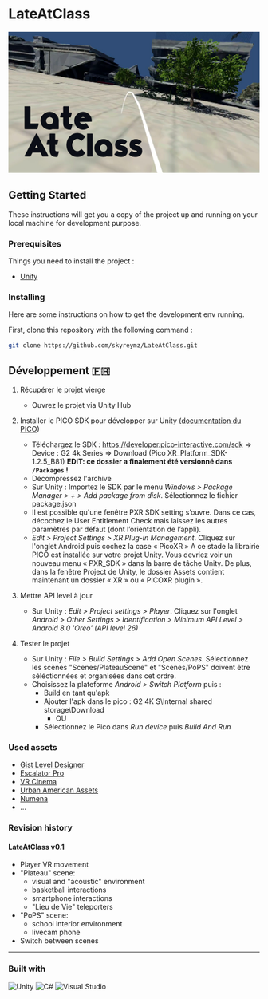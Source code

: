 # LateAtClass

![Game screenshot](./Screenshot.jpg)

## Getting Started

These instructions will get you a copy of the project up and running on your local machine for development purpose.

### Prerequisites

Things you need to install the project :

- [Unity](https://unity.com/fr/download)

### Installing

Here are some instructions on how to get the development env running.

First, clone this repository with the following command :

```bash
git clone https://github.com/skyreymz/LateAtClass.git
```

## Développement :fr:

<!--
Edit the path to the Pico library ("com.unity.xr.picoxr" fields) in the `Packages/packages-lock.json` and `Packages/manifest.json` files.
-->


1) Récupérer le projet vierge
	- Ouvrez le projet via Unity Hub

2) Installer le PICO SDK pour développer sur Unity ([documentation du PICO](https://sdk.picovr.com/docs/UnityXRSDK/en/index.html))
	- Téléchargez le SDK : https://developer.pico-interactive.com/sdk => Device : G2 4k Series => Download (Pico XR_Platform_SDK-1.2.5_B81) **EDIT: ce dossier a finalement été versionné dans `/Packages` !**
	- Décompressez l'archive
	- Sur Unity : Importez le SDK par le menu _Windows > Package Manager > + > Add package from disk_. Sélectionnez le fichier package.json
	- Il est possible qu'une fenêtre PXR SDK setting s’ouvre. Dans ce cas, décochez le User Entitlement Check mais laissez les autres paramètres par défaut (dont l’orientation de l’appli).
	- _Edit > Project Settings > XR Plug-in Management_. Cliquez sur l'onglet Android puis cochez la case « PicoXR »
	A ce stade la librairie PICO est installée sur votre projet Unity. Vous devriez voir un nouveau menu « PXR_SDK » dans la barre de tâche Unity. De plus, dans la fenêtre Project de Unity, le dossier Assets contient maintenant un dossier « XR » ou « PICOXR plugin ».

3) Mettre API level à jour
	- Sur Unity : _Edit > Project settings > Player_. Cliquez sur l'onglet _Android > Other Settings > Identification > Minimum API Level > Android 8.0 'Oreo' (API level 26)_

4) Tester le projet
	- Sur Unity : _File > Build Settings > Add Open Scenes_. Sélectionnez les scènes "Scenes/PlateauScene" et "Scenes/PoPS" doivent être séléctionnées et organisées dans cet ordre.
	- Choisissez la plateforme _Android > Switch Platform_ puis :
		- Build en tant qu'apk
		- Ajouter l'apk dans le pico : G2 4K S\Internal shared storage\Download
			- OU
		- Sélectionnez le Pico dans _Run device_ puis _Build And Run_

### Used assets

- [Gist Level Designer](https://assetstore.unity.com/packages/tools/level-design/gist-level-designer-177276)
- [Escalator Pro](https://assetstore.unity.com/packages/tools/animation/escalatorpro-135432)
- [VR Cinema](https://assetstore.unity.com/packages/3d/props/interior/vr-cinema-for-mobile-150120)
- [Urban American Assets]()
- [Numena]()
- ...

<!--

### Tutoriel pour repartir de 0

1) Récupérer le projet vierge (étapes provenant du site https://learn.unity.com/course/create-with-vr?uv=2020.3 )
	- Téléchargez le package [Create-with-VR_2020LTS.zip](https://connect-prd-cdn.unity.com/20210402/8a67971c-e957-4844-9964-8445a85103e8/Create-with-VR_2020LTS.zip?_ga=2.128504012.1795054087.1639555843-1656829093.1639409693)
	- Récupérez et décompressez le package
	- Vous pouvez renommer le projet
	- Ajoutez le comme un nouveau projet dans le Unity Hub
	- Ouvrez le projet via Unity Hub


2) Installer le PICO SDK pour développer sur Unity ([documentation du PICO](https://sdk.picovr.com/docs/UnityXRSDK/en/index.html))
	- Téléchargez le SDK : https://developer.pico-interactive.com/sdk => Device : G2 4k Series => Download (Pico XR_Platform_SDK-1.2.5_B81)
	- Décompressez l'archive
	- Sur Unity : Importez le SDK par le menu _Windows > Package Manager > + > Add package from disk_. Sélectionnez le fichier package.json
	- Il est possible qu'une fenêtre PXR SDK setting s’ouvre. Dans ce cas, décochez le User Entitlement Check mais laissez les autres paramètres par défaut (dont l’orientation de l’appli).
	- _Edit > Project Settings > XR Plug-in Management_. Cliquez sur l'onglet Android puis cochez la case « PicoXR »
	A ce stade la librairie PICO est installée sur votre projet Unity. Vous devriez voir un nouveau menu « PXR_SDK » dans la barre de tâche Unity. De plus, dans la fenêtre Project de Unity, le dossier Assets contient maintenant un dossier « XR » ou « PICOXR plugin ».

3) Mettre API level à jour
	- Sur Unity : _Edit > Project settings > Player_. Cliquez sur l'onglet _Android > Other Settings > Identification > Minimum API Level > Android 8.0 'Oreo' (API level 26)_

4) Tester le projet
	- Sur Unity : _File > Build Settings > Add Open Scenes_. Sélectionnez la scène "Scenes/Create_with_VR_Starter_Scene"
	- Choisissez la plateforme _Android > Switch Platform_ puis :
		- Build en tant qu'apk
		- Ajouter l'apk dans le pico : G2 4K S\Internal shared storage\Download
			- OU
		- Sélectionnez le Pico dans _Run device_ puis _Build And Run_

## Exporter le projet en tant que package (.unitypackage) :
Sur Unity : _Assets > Export package > All_

## Importer le projet en tant que package (.unitypackage) :
Sur Unity : _Assets > Import package > Custom package_

-->

### Revision history

#### LateAtClass v0.1

- Player VR movement
- "Plateau" scene:
	- visual and "acoustic" environment
	- basketball interactions
	- smartphone interactions
	- "Lieu de Vie" teleporters
- "PoPS" scene:
	- school interior environment
	- livecam phone
- Switch between scenes

---

### Built with

![Unity](https://img.shields.io/badge/unity-%23000000.svg?style=for-the-badge&logo=unity&logoColor=white)
![C#](https://img.shields.io/badge/c%23-%23239120.svg?style=for-the-badge&logo=c-sharp&logoColor=white)
![Visual Studio](https://img.shields.io/badge/Visual%20Studio-5C2D91.svg?style=for-the-badge&logo=visual-studio&logoColor=white)